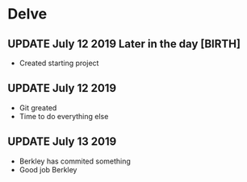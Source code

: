 # Delve


## UPDATE July 12 2019 Later in the day [BIRTH]
- Created starting project

## UPDATE July 12 2019
- Git greated
- Time to do everything else

## UPDATE July 13 2019
- Berkley has commited something
- Good job Berkley